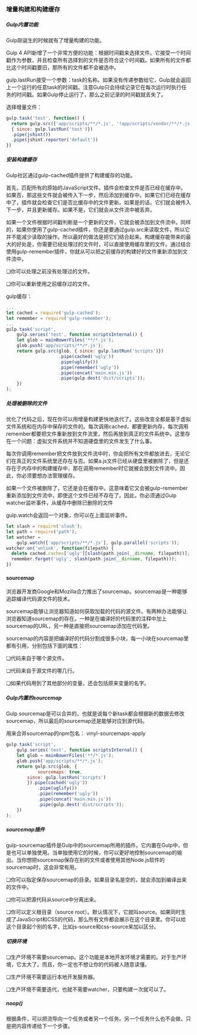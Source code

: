 ### 增量构建和构建缓存

##### Gulp内置功能

Gulp刚诞生的时候就有了增量构建的功能。

Gulp 4 API新增了一个非常方便的功能：根据时间戳来选择文件。它接受一个时间戳作为参数，并且检查所有选择到的文件是否符合这个时间戳。如果所有的文件都比这个时间戳要旧，那所有的文件都不会被选中。

gulp.lastRun接受一个参数：task的名称。如果没有传递参数给它，Gulp就会返回上一个运行的任意task的时间戳。注意Gulp只会持续记录它在每次运行时执行任务的时间戳。如果Gulp停止运行了，那么之前记录的时间戳就丢失了。

选择增量文件：

```javascript
gulp.task('test', function() {
  return gulp.src(['app/scripts/**/*.js', '!app/scripts/vendor/**/*.js'],
  { since: gulp.lastRun('test')})
  .pipe(jshint())
  .pipe(jshint.reporter('default'))
})
```

##### 安装构建缓存

Gulp社区通过gulp-cached插件提供了构建缓存的功能。

首先，匹配所有的原始的JavaScript文件。插件会检查文件是否已经在缓存中。如果否，那这些文件就会被传入下一步，然后添加到缓存中。如果它们已经在缓存中了，插件就会检查它们是否比缓存中的文件更新。如果是的话，它们就会被传入下一步，并且更新缓存。如果不是，它们就会从文件流中被丢弃。

如果一个文件根据时间戳判断是一个更新的文件，它就会被添加到文件流中。同样的，如果你使用了gulp-cached插件，你还是要通过gulp.src来读取文件，所以它并不能减少读取的操作。所以最好的做法是把它们结合起来。构建缓存能带来的最大的好处是，你需要已经处理过的文件时，可以直接使用缓存里的文件。通过结合使用gulp-remember插件，你就从可以把之前缓存的构建好的文件重新添加到文件流中。

❏你可以处理之前没有处理过的文件。

❏你可以重新使用之前缓存过的文件。

gulp缓存：

```javascript
...
let cached = require('gulp-cached');
let remember = require('gulp-remember');
...
gulp.task('script',
	gulp.series('test', function scriptsInternal() {
  	let glob = mainBowerFiles('**/*.js');
  	glob.push('app/scripts/**/*.js');
  	return gulp.src(glob, { since: gulp.lastRun('scripts')})
  					.pipe(cached('ugly'))
  					.pipe(uglify())
  					.pipe(remember('ugly'))
  					.pipe(concat('main.min.js'))
  					.pipe(gulp.dest('dist/scripts'));
	})         
);
```

##### 处理被删除的文件

优化了代码之后，现在你可以用增量构建更快地迭代了。这些改变全都是基于虚拟文件系统和在内存中保存的文件的。每次调用cached，都要更新内存，每次调用remember都要把文件重新放到文件流里，然后再放到真正的文件系统中。这里存在一个问题：虚拟文件系统并不知道硬盘里的文件发生了什么事。

每次你调用remember把文件放到文件流中时，你会把所有文件都放进去，无论它们在真正的文件系统里还存在与否。如果a.js文件已经从硬盘里被删除了，但是还存在于内存中的构建缓存中，那在调用remember时它就被会放到文件流中。因此，你必须要想办法管理缓存。

如果一个文件被删除了，它还是会在缓存中。这意味着它又会被gulp-remember重新添加到文件流中，即使这个文件已经不存在了。因此，你必须通过Gulp watcher监听事件，从缓存中删除已删除的文件

gulp.watch会返回一个对象，你可以在上面监听事件。

```javascript
let slash = require('slash');
let path = require('path');
let watcher = 
    gulp.watch(['app/scripts/**/*.js'], gulp.parallel('scripts'));
watcher.on('unlink', function(filepath) {
  delete cached.caches['ugly'][slash(path.join(__dirname, filepath))];
  remember.forget('ugly', slash(path.join(__dirname, filepath)));
})
```

#### sourcemap

浏览器开发商Google和Mozilla合力推出了sourcemap。sourcemap是一种能够追踪编译代码源文件的技术。

sourcemap能够让浏览器知道如何获取加载的代码的源文件。有两种办法能够让浏览器知道sourcemap的存在。一种是在编译好的代码里的注释中加上sourcemap的URL，另一种是直接把sourcemap添加在代码里。

sourcemap的内容是把编译好的代码分割成很多小块，每一小块在sourcemap里都有引用，分别包括下面的属性：

❏代码来自于哪个源文件。

❏代码来自于源文件的哪几行。

❏如果代码用到了其他部分的变量，还会包括原来变量的名字。

##### Gulp内置的sourcemap

Gulp sourcemap是可以合并的，也就是说每个新task都会根据新的数据去修改sourcemap，所以最后的sourcemap还是能够对应到源代码。

用来合并sourcemap的npm包名： vinyl-sourcemaps-apply

```javascript
gulp.task('script',
	gulp.series('test', function scriptsInternal() {
  	let glob = mainBowerFiles('**/*.js');
  	glob.push('app/scripts/**/*.js');
  	return gulp.src(glob, {
    		sourcemaps: true,
      	since: gulp.lastRun('scripts')
    	}).pipe(cached('ugly'))
  			.pipe(uglify())
  			.pipe(remember('ugly'))
  			.pipe(concat('main.min.js'))
  			.pipe(gulp.dest('dist/scripts'));
	})         
);
```

##### sourcemap插件

gulp-sourcemap插件是Gulp中的sourcemap所用的插件。它内置在Gulp中，但是也可以单独使用。当单独使用它的时候，你可以更好地控制sourcemap的输出。当你想把sourcemap保存在别的文件或者使用其他Node.js软件的sourcemap时，这会非常有用。

❏你可以指定保存sourcemap的目录。如果目录名是空的，就会添加到编译出来的文件中。

❏你可以把源代码从source中分离出来。

❏你可以定义根目录（source root）。默认情况下，它就叫source。如果同时生成了JavaScript和CSS的代码，那么所有文件都会展示在这个目录里。你可以给这个目录起个别的名字，比如js-source和css-source来加以区分。

##### 切换环境

❏生产环境不需要sourcemap。这个功能是本地开发环境才需要的。对于生产环境，它太大了。而且，你一定也不想让你的代码被人随意读懂。

❏生产环境不需要运行本地开发服务器。

❏生产环境不需要迭代，也就不需要watcher，只要构建一次就可以了。

##### noop()

根据条件，可以把流导向一个任务或者另一个任务。另一个任务什么也不会做，只是把内容传递给下一个步骤。
